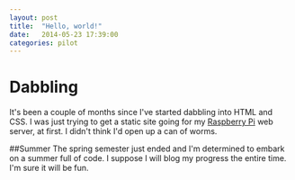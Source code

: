 ```yaml
---
layout: post
title:  "Hello, world!"
date:   2014-05-23 17:39:00 
categories: pilot
---
```

# Dabbling
It's been a couple of months since I've started dabbling into HTML and CSS. I was just trying to get a static site going for my [Raspberry Pi](http://www.raspberrypi.org/) web server, at first. I didn't think I'd open up a can of worms.

##Summer
The spring semester just ended and I'm determined to embark on a summer full of code. I suppose I will blog my progress the entire time. I'm sure it will be fun.